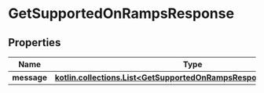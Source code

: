 
# GetSupportedOnRampsResponse

## Properties
Name | Type | Description | Notes
------------ | ------------- | ------------- | -------------
**message** | [**kotlin.collections.List&lt;GetSupportedOnRampsResponseMessageInner&gt;**](GetSupportedOnRampsResponseMessageInner.md) |  | 




